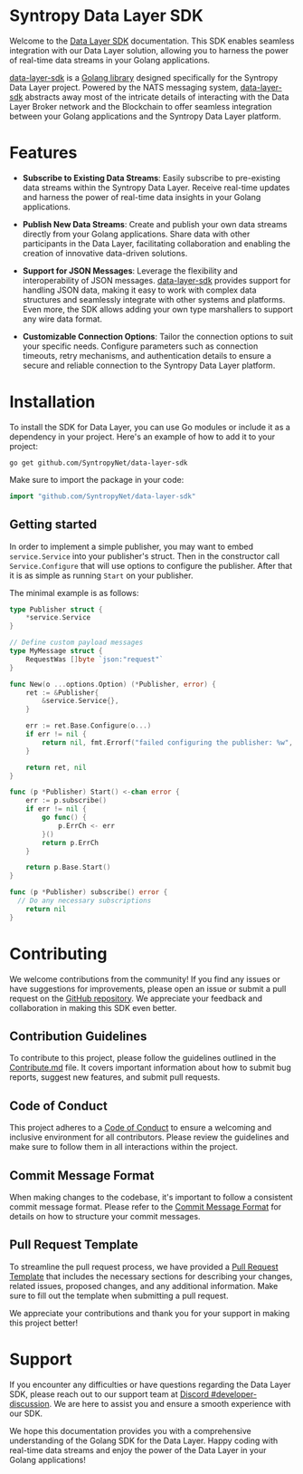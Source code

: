 # Syntropy Data Layer SDK

Welcome to the [Data Layer SDK](https://github.com/SyntropyNet/data-layer-sdk) documentation. This SDK enables seamless integration with our Data Layer solution, allowing you to harness the power of real-time data streams in your Golang applications.

[data-layer-sdk](https://github.com/SyntropyNet/data-layer-sdk) is a [Golang library](https://github.com/SyntropyNet/data-layer-sdk) designed specifically for the Syntropy Data Layer project. Powered by the NATS messaging system, [data-layer-sdk](https://github.com/SyntropyNet/data-layer-sdk) abstracts away most of the intricate details of interacting 
with the Data Layer Broker network and the Blockchain to offer seamless integration between your Golang applications and the Syntropy Data Layer platform.

# Features

- **Subscribe to Existing Data Streams**: Easily subscribe to pre-existing data streams within the Syntropy Data Layer. Receive real-time updates and harness the power of real-time data insights in your Golang applications.

- **Publish New Data Streams**: Create and publish your own data streams directly from your Golang applications. Share data with other participants in the Data Layer, facilitating collaboration and enabling the creation of innovative data-driven solutions.

- **Support for JSON Messages**: Leverage the flexibility and interoperability of JSON messages. [data-layer-sdk](https://github.com/SyntropyNet/data-layer-sdk) provides support for handling JSON data, making it easy to work with complex data structures and seamlessly integrate with other systems and platforms. Even more, the SDK allows adding your own type marshallers to support any wire data format.

- **Customizable Connection Options**: Tailor the connection options to suit your specific needs. Configure parameters such as connection timeouts, retry mechanisms, and authentication details to ensure a secure and reliable connection to the Syntropy Data Layer platform.

# Installation

To install the SDK for Data Layer, you can use Go modules or include it as a dependency in your project. Here's an example of how to add it to your project:

```shell
go get github.com/SyntropyNet/data-layer-sdk
```

Make sure to import the package in your code:

```go
import "github.com/SyntropyNet/data-layer-sdk"
```

## Getting started
In order to implement a simple publisher, you may want to embed `service.Service` into your publisher's struct.
Then in the constructor call `Service.Configure` that will use options to configure the publisher.
After that it is as simple as running `Start` on your publisher.

The minimal example is as follows:

```go
type Publisher struct {
	*service.Service
}

// Define custom payload messages
type MyMessage struct {
	RequestWas []byte `json:"request"`
}

func New(o ...options.Option) (*Publisher, error) {
	ret := &Publisher{
		&service.Service{},
	}

	err := ret.Base.Configure(o...)
	if err != nil {
		return nil, fmt.Errorf("failed configuring the publisher: %w", err)
	}

	return ret, nil
}

func (p *Publisher) Start() <-chan error {
	err := p.subscribe()
	if err != nil {
		go func() {
			p.ErrCh <- err
		}()
		return p.ErrCh
	}

	return p.Base.Start()
}

func (p *Publisher) subscribe() error {
  // Do any necessary subscriptions
	return nil
}
```

# Contributing

We welcome contributions from the community! If you find any issues or have suggestions for improvements, please open an issue or submit a pull request on the [GitHub repository](https://github.com/SyntropyNet/data-layer-sdk). We appreciate your feedback and collaboration in making this SDK even better. 

## Contribution Guidelines

To contribute to this project, please follow the guidelines outlined in the [Contribute.md](CONTRIBUTE.md) file. It covers important information about how to submit bug reports, suggest new features, and submit pull requests.

## Code of Conduct
This project adheres to a [Code of Conduct](CODE-OF-CONDUCT.md) to ensure a welcoming and inclusive environment for all contributors. Please review the guidelines and make sure to follow them in all interactions within the project.

## Commit Message Format
When making changes to the codebase, it's important to follow a consistent commit message format. Please refer to the [Commit Message Format](commit-template.md) for details on how to structure your commit messages.

## Pull Request Template
To streamline the pull request process, we have provided a [Pull Request Template](pull-request-template.md) that includes the necessary sections for describing your changes, related issues, proposed changes, and any additional information. Make sure to fill out the template when submitting a pull request.

We appreciate your contributions and thank you for your support in making this project better!

# Support

If you encounter any difficulties or have questions regarding the Data Layer SDK, please reach out to our support team at [Discord #developer-discussion](https://discord.com/channels/503896258881126401/1125658694399561738). We are here to assist you and ensure a smooth experience with our SDK.

We hope this documentation provides you with a comprehensive understanding of the Golang SDK for the Data Layer. Happy coding with real-time data streams and enjoy the power of the Data Layer in your Golang applications!
